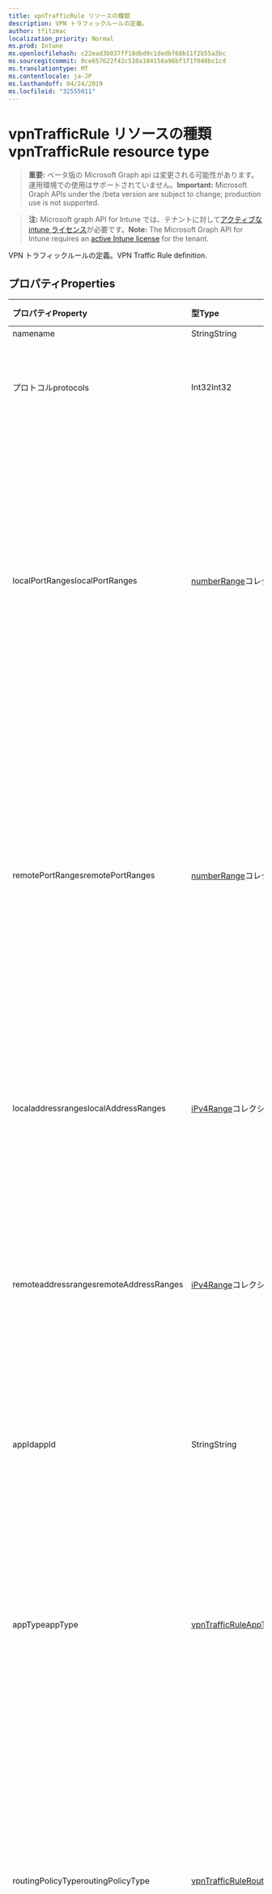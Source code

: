 ```yaml
---
title: vpnTrafficRule リソースの種類
description: VPN トラフィックルールの定義。
author: tfitzmac
localization_priority: Normal
ms.prod: Intune
ms.openlocfilehash: c22ead3b037ff18dbd9c1dedbf68b11f2b55a3bc
ms.sourcegitcommit: 0ce657622f42c510a104156a96bf1f1f040bc1cd
ms.translationtype: MT
ms.contentlocale: ja-JP
ms.lasthandoff: 04/24/2019
ms.locfileid: "32555011"
---
```

# <a name="vpntrafficrule-resource-type"></a><span data-ttu-id="de99b-103">vpnTrafficRule リソースの種類</span><span class="sxs-lookup"><span data-stu-id="de99b-103">vpnTrafficRule resource type</span></span>

> <span data-ttu-id="de99b-104">**重要:** ベータ版の Microsoft Graph api は変更される可能性があります。運用環境での使用はサポートされていません。</span><span class="sxs-lookup"><span data-stu-id="de99b-104">**Important:** Microsoft Graph APIs under the /beta version are subject to change; production use is not supported.</span></span>

> <span data-ttu-id="de99b-105">**注:** Microsoft graph API for Intune では、テナントに対して[アクティブな intune ライセンス](https://go.microsoft.com/fwlink/?linkid=839381)が必要です。</span><span class="sxs-lookup"><span data-stu-id="de99b-105">**Note:** The Microsoft Graph API for Intune requires an [active Intune license](https://go.microsoft.com/fwlink/?linkid=839381) for the tenant.</span></span>

<span data-ttu-id="de99b-106">VPN トラフィックルールの定義。</span><span class="sxs-lookup"><span data-stu-id="de99b-106">VPN Traffic Rule definition.</span></span>

## <a name="properties"></a><span data-ttu-id="de99b-107">プロパティ</span><span class="sxs-lookup"><span data-stu-id="de99b-107">Properties</span></span>
|<span data-ttu-id="de99b-108">プロパティ</span><span class="sxs-lookup"><span data-stu-id="de99b-108">Property</span></span>|<span data-ttu-id="de99b-109">型</span><span class="sxs-lookup"><span data-stu-id="de99b-109">Type</span></span>|<span data-ttu-id="de99b-110">説明</span><span class="sxs-lookup"><span data-stu-id="de99b-110">Description</span></span>|
|:---|:---|:---|
|<span data-ttu-id="de99b-111">name</span><span class="sxs-lookup"><span data-stu-id="de99b-111">name</span></span>|<span data-ttu-id="de99b-112">String</span><span class="sxs-lookup"><span data-stu-id="de99b-112">String</span></span>|<span data-ttu-id="de99b-113">拡張子.</span><span class="sxs-lookup"><span data-stu-id="de99b-113">Name.</span></span>|
|<span data-ttu-id="de99b-114">プロトコル</span><span class="sxs-lookup"><span data-stu-id="de99b-114">protocols</span></span>|<span data-ttu-id="de99b-115">Int32</span><span class="sxs-lookup"><span data-stu-id="de99b-115">Int32</span></span>|<span data-ttu-id="de99b-116">プロトコル (0-255)。</span><span class="sxs-lookup"><span data-stu-id="de99b-116">Protocols (0-255).</span></span> <span data-ttu-id="de99b-117">有効な値は 0 ~ 255</span><span class="sxs-lookup"><span data-stu-id="de99b-117">Valid values 0 to 255</span></span>|
|<span data-ttu-id="de99b-118">localPortRanges</span><span class="sxs-lookup"><span data-stu-id="de99b-118">localPortRanges</span></span>|<span data-ttu-id="de99b-119">[numberRange](../resources/intune-deviceconfig-numberrange.md)コレクション</span><span class="sxs-lookup"><span data-stu-id="de99b-119">[numberRange](../resources/intune-deviceconfig-numberrange.md) collection</span></span>|<span data-ttu-id="de99b-120">プロトコルが TCP または UDP (6 または 17) の場合にのみ、ローカルポート範囲を設定できます。</span><span class="sxs-lookup"><span data-stu-id="de99b-120">Local port range can be set only when protocol is either TCP or UDP (6 or 17).</span></span> <span data-ttu-id="de99b-121">このコレクションには、最大で 500 個の要素を含めることができます。</span><span class="sxs-lookup"><span data-stu-id="de99b-121">This collection can contain a maximum of 500 elements.</span></span>|
|<span data-ttu-id="de99b-122">remotePortRanges</span><span class="sxs-lookup"><span data-stu-id="de99b-122">remotePortRanges</span></span>|<span data-ttu-id="de99b-123">[numberRange](../resources/intune-deviceconfig-numberrange.md)コレクション</span><span class="sxs-lookup"><span data-stu-id="de99b-123">[numberRange](../resources/intune-deviceconfig-numberrange.md) collection</span></span>|<span data-ttu-id="de99b-124">プロトコルが TCP または UDP (6 または 17) の場合にのみ、リモートポート範囲を設定できます。</span><span class="sxs-lookup"><span data-stu-id="de99b-124">Remote port range can be set only when protocol is either TCP or UDP (6 or 17).</span></span> <span data-ttu-id="de99b-125">このコレクションには、最大で 500 個の要素を含めることができます。</span><span class="sxs-lookup"><span data-stu-id="de99b-125">This collection can contain a maximum of 500 elements.</span></span>|
|<span data-ttu-id="de99b-126">localaddressranges</span><span class="sxs-lookup"><span data-stu-id="de99b-126">localAddressRanges</span></span>|<span data-ttu-id="de99b-127">[iPv4Range](../resources/intune-shared-ipv4range.md)コレクション</span><span class="sxs-lookup"><span data-stu-id="de99b-127">[iPv4Range](../resources/intune-shared-ipv4range.md) collection</span></span>|<span data-ttu-id="de99b-128">ローカルアドレス範囲。</span><span class="sxs-lookup"><span data-stu-id="de99b-128">Local address range.</span></span> <span data-ttu-id="de99b-129">このコレクションには、最大で 500 個の要素を含めることができます。</span><span class="sxs-lookup"><span data-stu-id="de99b-129">This collection can contain a maximum of 500 elements.</span></span>|
|<span data-ttu-id="de99b-130">remoteaddressranges</span><span class="sxs-lookup"><span data-stu-id="de99b-130">remoteAddressRanges</span></span>|<span data-ttu-id="de99b-131">[iPv4Range](../resources/intune-shared-ipv4range.md)コレクション</span><span class="sxs-lookup"><span data-stu-id="de99b-131">[iPv4Range](../resources/intune-shared-ipv4range.md) collection</span></span>|<span data-ttu-id="de99b-132">リモートアドレス範囲。</span><span class="sxs-lookup"><span data-stu-id="de99b-132">Remote address range.</span></span> <span data-ttu-id="de99b-133">このコレクションには、最大で 500 個の要素を含めることができます。</span><span class="sxs-lookup"><span data-stu-id="de99b-133">This collection can contain a maximum of 500 elements.</span></span>|
|<span data-ttu-id="de99b-134">appId</span><span class="sxs-lookup"><span data-stu-id="de99b-134">appId</span></span>|<span data-ttu-id="de99b-135">String</span><span class="sxs-lookup"><span data-stu-id="de99b-135">String</span></span>|<span data-ttu-id="de99b-136">アプリ識別子。このトラフィックルールがアプリによってトリガーされた場合。</span><span class="sxs-lookup"><span data-stu-id="de99b-136">App identifier, if this traffic rule is triggered by an app.</span></span>|
|<span data-ttu-id="de99b-137">appType</span><span class="sxs-lookup"><span data-stu-id="de99b-137">appType</span></span>|[<span data-ttu-id="de99b-138">vpnTrafficRuleAppType</span><span class="sxs-lookup"><span data-stu-id="de99b-138">vpnTrafficRuleAppType</span></span>](../resources/intune-deviceconfig-vpntrafficruleapptype.md)|<span data-ttu-id="de99b-139">アプリの種類。このトラフィックルールがアプリによってトリガーされた場合。</span><span class="sxs-lookup"><span data-stu-id="de99b-139">App type, if this traffic rule is triggered by an app.</span></span> <span data-ttu-id="de99b-140">使用可能な値は、`none`、`desktop`、`universal` です。</span><span class="sxs-lookup"><span data-stu-id="de99b-140">Possible values are: `none`, `desktop`, `universal`.</span></span>|
|<span data-ttu-id="de99b-141">routingPolicyType</span><span class="sxs-lookup"><span data-stu-id="de99b-141">routingPolicyType</span></span>|[<span data-ttu-id="de99b-142">vpnTrafficRuleRoutingPolicyType</span><span class="sxs-lookup"><span data-stu-id="de99b-142">vpnTrafficRuleRoutingPolicyType</span></span>](../resources/intune-deviceconfig-vpntrafficruleroutingpolicytype.md)|<span data-ttu-id="de99b-143">アプリがトリガーされたときに、このルートに沿った分割トンネリングを有効にするかどうかを示します。</span><span class="sxs-lookup"><span data-stu-id="de99b-143">When app triggered, indicates whether to enable split tunneling along this route.</span></span> <span data-ttu-id="de99b-144">使用可能な値は、`none`、`splitTunnel`、`forceTunnel` です。</span><span class="sxs-lookup"><span data-stu-id="de99b-144">Possible values are: `none`, `splitTunnel`, `forceTunnel`.</span></span>|
|<span data-ttu-id="de99b-145">差出人</span><span class="sxs-lookup"><span data-stu-id="de99b-145">claims</span></span>|<span data-ttu-id="de99b-146">String</span><span class="sxs-lookup"><span data-stu-id="de99b-146">String</span></span>|<span data-ttu-id="de99b-147">このトラフィック規則に関連付けられているクレーム。</span><span class="sxs-lookup"><span data-stu-id="de99b-147">Claims associated with this traffic rule.</span></span>|

## <a name="relationships"></a><span data-ttu-id="de99b-148">リレーションシップ</span><span class="sxs-lookup"><span data-stu-id="de99b-148">Relationships</span></span>
<span data-ttu-id="de99b-149">なし</span><span class="sxs-lookup"><span data-stu-id="de99b-149">None</span></span>

## <a name="json-representation"></a><span data-ttu-id="de99b-150">JSON 表記</span><span class="sxs-lookup"><span data-stu-id="de99b-150">JSON Representation</span></span>
<span data-ttu-id="de99b-151">以下は、リソースの JSON 表記です。</span><span class="sxs-lookup"><span data-stu-id="de99b-151">Here is a JSON representation of the resource.</span></span>
<!-- {
  "blockType": "resource",
  "@odata.type": "microsoft.graph.vpnTrafficRule"
}
-->
``` json
{
  "@odata.type": "#microsoft.graph.vpnTrafficRule",
  "name": "String",
  "protocols": 1024,
  "localPortRanges": [
    {
      "@odata.type": "microsoft.graph.numberRange",
      "lowerNumber": 1024,
      "upperNumber": 1024
    }
  ],
  "remotePortRanges": [
    {
      "@odata.type": "microsoft.graph.numberRange",
      "lowerNumber": 1024,
      "upperNumber": 1024
    }
  ],
  "localAddressRanges": [
    {
      "@odata.type": "microsoft.graph.iPv4Range",
      "lowerAddress": "String",
      "upperAddress": "String"
    }
  ],
  "remoteAddressRanges": [
    {
      "@odata.type": "microsoft.graph.iPv4Range",
      "lowerAddress": "String",
      "upperAddress": "String"
    }
  ],
  "appId": "String",
  "appType": "String",
  "routingPolicyType": "String",
  "claims": "String"
}
```





